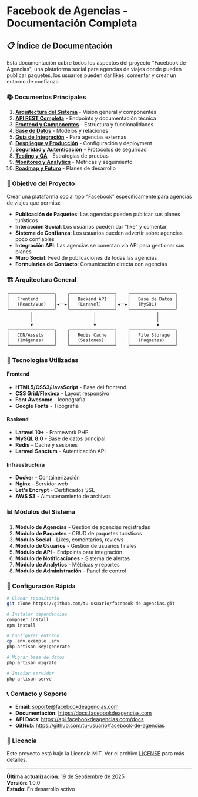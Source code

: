 # Facebook de Agencias - Documentación Completa

## 📋 Índice de Documentación

Esta documentación cubre todos los aspectos del proyecto "Facebook de Agencias", una plataforma social para agencias de viajes donde pueden publicar paquetes, los usuarios pueden dar likes, comentar y crear un entorno de confianza.

### 📚 Documentos Principales

1. **[Arquitectura del Sistema](./01_arquitectura.md)** - Visión general y componentes
2. **[API REST Completa](./02_api_rest.md)** - Endpoints y documentación técnica
3. **[Frontend y Componentes](./03_frontend.md)** - Estructura y funcionalidades
4. **[Base de Datos](./04_base_datos.md)** - Modelos y relaciones
5. **[Guía de Integración](./05_integracion_agencias.md)** - Para agencias externas
6. **[Despliegue y Producción](./06_despliegue.md)** - Configuración y deployment
7. **[Seguridad y Autenticación](./07_seguridad.md)** - Protocolos de seguridad
8. **[Testing y QA](./08_testing.md)** - Estrategias de pruebas
9. **[Monitoreo y Analytics](./09_monitoreo.md)** - Métricas y seguimiento
10. **[Roadmap y Futuro](./10_roadmap.md)** - Planes de desarrollo

### 🎯 Objetivo del Proyecto

Crear una plataforma social tipo "Facebook" específicamente para agencias de viajes que permita:

- **Publicación de Paquetes**: Las agencias pueden publicar sus planes turísticos
- **Interacción Social**: Los usuarios pueden dar "like" y comentar
- **Sistema de Confianza**: Los usuarios pueden advertir sobre agencias poco confiables
- **Integración API**: Las agencias se conectan vía API para gestionar sus planes
- **Muro Social**: Feed de publicaciones de todas las agencias
- **Formularios de Contacto**: Comunicación directa con agencias

### 🏗️ Arquitectura General

```
┌─────────────────┐    ┌─────────────────┐    ┌─────────────────┐
│   Frontend      │    │   Backend API   │    │   Base de Datos │
│   (React/Vue)   │◄──►│   (Laravel)     │◄──►│   (MySQL)       │
└─────────────────┘    └─────────────────┘    └─────────────────┘
         │                       │                       │
         │                       │                       │
         ▼                       ▼                       ▼
┌─────────────────┐    ┌─────────────────┐    ┌─────────────────┐
│   CDN/Assets    │    │   Redis Cache   │    │   File Storage  │
│   (Imágenes)    │    │   (Sesiones)    │    │   (Paquetes)    │
└─────────────────┘    └─────────────────┘    └─────────────────┘
```

### 🚀 Tecnologías Utilizadas

#### Frontend
- **HTML5/CSS3/JavaScript** - Base del frontend
- **CSS Grid/Flexbox** - Layout responsivo
- **Font Awesome** - Iconografía
- **Google Fonts** - Tipografía

#### Backend
- **Laravel 10+** - Framework PHP
- **MySQL 8.0** - Base de datos principal
- **Redis** - Cache y sesiones
- **Laravel Sanctum** - Autenticación API

#### Infraestructura
- **Docker** - Containerización
- **Nginx** - Servidor web
- **Let's Encrypt** - Certificados SSL
- **AWS S3** - Almacenamiento de archivos

### 📊 Módulos del Sistema

1. **Módulo de Agencias** - Gestión de agencias registradas
2. **Módulo de Paquetes** - CRUD de paquetes turísticos
3. **Módulo Social** - Likes, comentarios, reviews
4. **Módulo de Usuarios** - Gestión de usuarios finales
5. **Módulo de API** - Endpoints para integración
6. **Módulo de Notificaciones** - Sistema de alertas
7. **Módulo de Analytics** - Métricas y reportes
8. **Módulo de Administración** - Panel de control

### 🔧 Configuración Rápida

```bash
# Clonar repositorio
git clone https://github.com/tu-usuario/facebook-de-agencias.git

# Instalar dependencias
composer install
npm install

# Configurar entorno
cp .env.example .env
php artisan key:generate

# Migrar base de datos
php artisan migrate

# Iniciar servidor
php artisan serve
```

### 📞 Contacto y Soporte

- **Email**: soporte@facebookdeagencias.com
- **Documentación**: https://docs.facebookdeagencias.com
- **API Docs**: https://api.facebookdeagencias.com/docs
- **GitHub**: https://github.com/tu-usuario/facebook-de-agencias

### 📄 Licencia

Este proyecto está bajo la Licencia MIT. Ver el archivo [LICENSE](../LICENSE) para más detalles.

---

**Última actualización**: 19 de Septiembre de 2025  
**Versión**: 1.0.0  
**Estado**: En desarrollo activo
